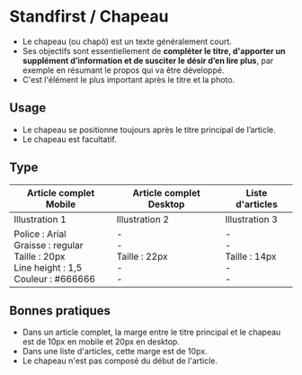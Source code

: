 # Standfirst / Chapeau

- Le chapeau (ou chapô) est un texte généralement court.
- Ses objectifs sont essentiellement de **compléter le titre, d'apporter un supplément d’information et de susciter le désir d’en lire plus**, par exemple en résumant le propos qui va être développé.
- C'est l'élément le plus important après le titre et la photo.

## Usage

- Le chapeau se positionne toujours après le titre principal de l’article.
- Le chapeau est facultatif.

## Type

Article complet Mobile | Article complet Desktop | Liste d'articles
------------ | ------------- | -------------
Illustration 1 | Illustration 2 | Illustration 3
Police : Arial <br> Graisse : regular <br> Taille : 20px <br> Line height : 1,5 <br> Couleur : #666666 | - <br> - <br> Taille : 22px <br> - <br> - | - <br> - <br> Taille : 14px <br> - <br> -

## Bonnes pratiques

- Dans un article complet, la marge entre le titre principal et le chapeau est de 10px en mobile et 20px en desktop.
- Dans une liste d'articles, cette marge est de 10px.
- Le chapeau n'est pas composé du début de l'article.
